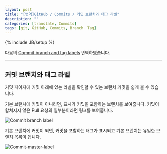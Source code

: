 ```yaml
---
layout: post
title: "[번역]GitHub / Commits / 커밋 브랜치와 태그 라벨"
description: ""
categories: [translate, Commits]
tags: [git, GitHub, Commits, Branch, Tag]
---
```

{% include JB/setup %}

다음의 [Commit branch and tag labels](https://help.github.com/articles/commit-branch-and-tag-labels) 번역하였습니다.

--- 

## 커밋 브랜치와 태그 라벨

커밋 페이지에 커밋 아래에 있는 라벨을 확인할 수 있는 브랜치 커밋을 쉽게 볼 수 있습니다.

기본 브랜치에 커밋이 아니라면, 표시가 커밋을 포함하는 브랜치를 보여줍니다. 커밋이 합쳐지지 않은 Pull 요청의 일부분이라면 링크를 보여줍니다.

![Commit branch label](https://github-images.s3.amazonaws.com/help/commits/Commit-branch-label.png)

기본 브랜치에 커밋이 되면, 커밋을 포함하는 태그가 표시되고 기본 브랜치는 유일한 브랜치 목록이 됩니다.

![Commit-master-label](https://github-images.s3.amazonaws.com/help/commits/Commit-master-label.png)